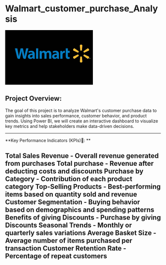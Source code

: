 # Walmart_customer_purchase_Analysis
![image alt](https://github.com/Sridharsennan/Walmart_customer_purchase_Analysis/blob/89db29e62f6e65b30fe93e967a56cc45774ceead/walmart.png)

**Project Overview:**
----------------------------------------------------------------------------

  The goal of this project is to analyze Walmart's customer purchase data to gain insights into sales performance, customer behavior, and product trends. Using Power BI, we will create an interactive dashboard to visualize key metrics and help stakeholders make data-driven decisions.

-----------------------------------------------------------------------------
**Key Performance Indicators (KPIs)🔑: **

Total Sales Revenue - Overall revenue generated from purchases
Total purchase - Revenue after deducting costs and discounts
Purchase by Category - Contribution of each product category
Top-Selling Products -  Best-performing items based on quantity sold and revenue
Customer Segmentation - Buying behavior based on demographics and spending patterns
Benefits of giving Discounts - Purchase by giving Discounts
Seasonal Trends -  Monthly or quarterly sales variations
Average Basket Size - Average number of items purchased per transaction
Customer Retention Rate - Percentage of repeat customers
----------------------------------------------------------------------------------
